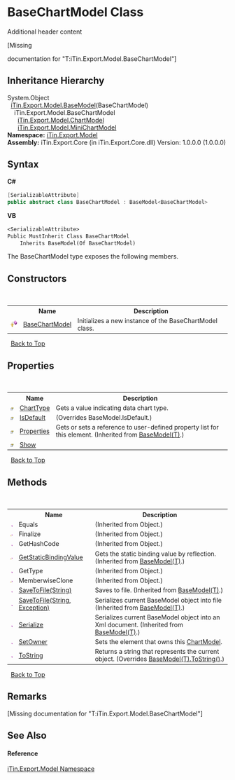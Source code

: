 # BaseChartModel Class
Additional header content 

\[Missing <summary> documentation for "T:iTin.Export.Model.BaseChartModel"\]


## Inheritance Hierarchy
System.Object<br />&nbsp;&nbsp;<a href="T_iTin_Export_Model_BaseModel_1">iTin.Export.Model.BaseModel</a>(BaseChartModel)<br />&nbsp;&nbsp;&nbsp;&nbsp;iTin.Export.Model.BaseChartModel<br />&nbsp;&nbsp;&nbsp;&nbsp;&nbsp;&nbsp;<a href="T_iTin_Export_Model_ChartModel">iTin.Export.Model.ChartModel</a><br />&nbsp;&nbsp;&nbsp;&nbsp;&nbsp;&nbsp;<a href="T_iTin_Export_Model_MiniChartModel">iTin.Export.Model.MiniChartModel</a><br />
**Namespace:**&nbsp;<a href="N_iTin_Export_Model">iTin.Export.Model</a><br />**Assembly:**&nbsp;iTin.Export.Core (in iTin.Export.Core.dll) Version: 1.0.0.0 (1.0.0.0)

## Syntax

**C#**<br />
``` C#
[SerializableAttribute]
public abstract class BaseChartModel : BaseModel<BaseChartModel>
```

**VB**<br />
``` VB
<SerializableAttribute>
Public MustInherit Class BaseChartModel
	Inherits BaseModel(Of BaseChartModel)
```

The BaseChartModel type exposes the following members.


## Constructors
&nbsp;<table><tr><th></th><th>Name</th><th>Description</th></tr><tr><td>![Protected method](media/protmethod.gif "Protected method")</td><td><a href="M_iTin_Export_Model_BaseChartModel__ctor">BaseChartModel</a></td><td>
Initializes a new instance of the BaseChartModel class.</td></tr></table>&nbsp;
<a href="#basechartmodel-class">Back to Top</a>

## Properties
&nbsp;<table><tr><th></th><th>Name</th><th>Description</th></tr><tr><td>![Public property](media/pubproperty.gif "Public property")</td><td><a href="P_iTin_Export_Model_BaseChartModel_ChartType">ChartType</a></td><td>
Gets a value indicating data chart type.</td></tr><tr><td>![Public property](media/pubproperty.gif "Public property")</td><td><a href="P_iTin_Export_Model_BaseChartModel_IsDefault">IsDefault</a></td><td> (Overrides BaseModel.IsDefault.)</td></tr><tr><td>![Public property](media/pubproperty.gif "Public property")</td><td><a href="P_iTin_Export_Model_BaseModel_1_Properties">Properties</a></td><td>
Gets or sets a reference to user-defined property list for this element.
 (Inherited from <a href="T_iTin_Export_Model_BaseModel_1">BaseModel(T)</a>.)</td></tr><tr><td>![Public property](media/pubproperty.gif "Public property")</td><td><a href="P_iTin_Export_Model_BaseChartModel_Show">Show</a></td><td /></tr></table>&nbsp;
<a href="#basechartmodel-class">Back to Top</a>

## Methods
&nbsp;<table><tr><th></th><th>Name</th><th>Description</th></tr><tr><td>![Public method](media/pubmethod.gif "Public method")</td><td>Equals</td><td> (Inherited from Object.)</td></tr><tr><td>![Protected method](media/protmethod.gif "Protected method")</td><td>Finalize</td><td> (Inherited from Object.)</td></tr><tr><td>![Public method](media/pubmethod.gif "Public method")</td><td>GetHashCode</td><td> (Inherited from Object.)</td></tr><tr><td>![Protected method](media/protmethod.gif "Protected method")</td><td><a href="M_iTin_Export_Model_BaseModel_1_GetStaticBindingValue">GetStaticBindingValue</a></td><td>
Gets the static binding value by reflection.
 (Inherited from <a href="T_iTin_Export_Model_BaseModel_1">BaseModel(T)</a>.)</td></tr><tr><td>![Public method](media/pubmethod.gif "Public method")</td><td>GetType</td><td> (Inherited from Object.)</td></tr><tr><td>![Protected method](media/protmethod.gif "Protected method")</td><td>MemberwiseClone</td><td> (Inherited from Object.)</td></tr><tr><td>![Public method](media/pubmethod.gif "Public method")</td><td><a href="M_iTin_Export_Model_BaseModel_1_SaveToFile">SaveToFile(String)</a></td><td>
Saves to file.
 (Inherited from <a href="T_iTin_Export_Model_BaseModel_1">BaseModel(T)</a>.)</td></tr><tr><td>![Public method](media/pubmethod.gif "Public method")</td><td><a href="M_iTin_Export_Model_BaseModel_1_SaveToFile_1">SaveToFile(String, Exception)</a></td><td>
Serializes current BaseModel object into file
 (Inherited from <a href="T_iTin_Export_Model_BaseModel_1">BaseModel(T)</a>.)</td></tr><tr><td>![Public method](media/pubmethod.gif "Public method")</td><td><a href="M_iTin_Export_Model_BaseModel_1_Serialize">Serialize</a></td><td>
Serializes current BaseModel object into an Xml document.
 (Inherited from <a href="T_iTin_Export_Model_BaseModel_1">BaseModel(T)</a>.)</td></tr><tr><td>![Public method](media/pubmethod.gif "Public method")</td><td><a href="M_iTin_Export_Model_BaseChartModel_SetOwner">SetOwner</a></td><td>
Sets the element that owns this <a href="T_iTin_Export_Model_ChartModel">ChartModel</a>.</td></tr><tr><td>![Public method](media/pubmethod.gif "Public method")</td><td><a href="M_iTin_Export_Model_BaseChartModel_ToString">ToString</a></td><td>
Returns a string that represents the current object.
 (Overrides <a href="M_iTin_Export_Model_BaseModel_1_ToString">BaseModel(T).ToString()</a>.)</td></tr></table>&nbsp;
<a href="#basechartmodel-class">Back to Top</a>

## Remarks
\[Missing <remarks> documentation for "T:iTin.Export.Model.BaseChartModel"\]

## See Also


#### Reference
<a href="N_iTin_Export_Model">iTin.Export.Model Namespace</a><br />
